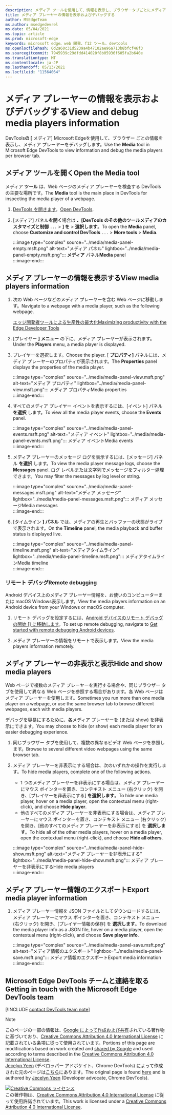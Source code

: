 ```yaml
---
description: メディア ツールを使用して、情報を表示し、ブラウザータブごとにメディア プレーヤーをデバッグします。
title: メディア プレーヤーの情報を表示およびデバッグする
author: MSEdgeTeam
ms.author: msedgedevrel
ms.date: 05/04/2021
ms.topic: article
ms.prod: microsoft-edge
keywords: microsoft edge、web 開発、f12 ツール、devtools
ms.openlocfilehash: 0d2a60c31d5239a4b47102ae96a713b8bfcf46f3
ms.sourcegitcommit: 7945939c29dfdd414020f8b05936f605fa2b640e
ms.translationtype: MT
ms.contentlocale: ja-JP
ms.lasthandoff: 05/13/2021
ms.locfileid: "11564064"
---
```

<!-- Copyright Jecelyn Yeen

   Licensed under the Apache License, Version 2.0 (the "License");
   you may not use this file except in compliance with the License.
   You may obtain a copy of the License at

       https://www.apache.org/licenses/LICENSE-2.0

   Unless required by applicable law or agreed to in writing, software
   distributed under the License is distributed on an "AS IS" BASIS,
   WITHOUT WARRANTIES OR CONDITIONS OF ANY KIND, either express or implied.
   See the License for the specific language governing permissions and
   limitations under the License.  -->  
# <a name="view-and-debug-media-players-information"></a><span data-ttu-id="95afa-104">メディア プレーヤーの情報を表示およびデバッグする</span><span class="sxs-lookup"><span data-stu-id="95afa-104">View and debug media players information</span></span>  

<span data-ttu-id="95afa-105">DevTools**の [** メディア] Microsoft Edgeを使用して、ブラウザー ごとの情報を表示し、メディア プレーヤーをデバッグします。</span><span class="sxs-lookup"><span data-stu-id="95afa-105">Use the **Media** tool in Microsoft Edge DevTools to view information and debug the media players per browser tab.</span></span>  

## <a name="open-the-media-tool"></a><span data-ttu-id="95afa-106">メディア ツールを開く</span><span class="sxs-lookup"><span data-stu-id="95afa-106">Open the Media tool</span></span>  

<span data-ttu-id="95afa-107">メディア **ツール** は、Web ページのメディア プレーヤーを検査する DevTools の主要な場所です。</span><span class="sxs-lookup"><span data-stu-id="95afa-107">The **Media** tool is the main place in DevTools for inspecting the media player of a webpage.</span></span>

1.  <span data-ttu-id="95afa-108">[DevTools を開きます][DevtoolsGuideChromiumOpen]。</span><span class="sxs-lookup"><span data-stu-id="95afa-108">[Open DevTools][DevtoolsGuideChromiumOpen].</span></span>  
1.  <span data-ttu-id="95afa-109">[メディア] パネル**を開く**場合は **、[DevTools のその他のツールメディアのカスタマイズと制御** `...`  >  **] を**  >  **選択します**。</span><span class="sxs-lookup"><span data-stu-id="95afa-109">To open the **Media** panel, choose **Customize and control DevTools** `...` > **More tools** > **Media**.</span></span>  
    
    :::image type="complex" source="../media/media-panel-empty.msft.png" alt-text="メディア パネル" lightbox="../media/media-panel-empty.msft.png":::
       <span data-ttu-id="95afa-111">**メディア** パネル</span><span class="sxs-lookup"><span data-stu-id="95afa-111">**Media** panel</span></span>  
    :::image-end:::  
    
## <a name="view-media-players-information"></a><span data-ttu-id="95afa-112">メディア プレーヤーの情報を表示する</span><span class="sxs-lookup"><span data-stu-id="95afa-112">View media players information</span></span>  

1.  <span data-ttu-id="95afa-113">次の Web ページなどのメディア プレーヤーを含む Web ページに移動します。</span><span class="sxs-lookup"><span data-stu-id="95afa-113">Navigate to a webpage with a media player, such as the following webpage.</span></span>  
    
    [<span data-ttu-id="95afa-114">エッジ開発者ツールによる生産性の最大化</span><span class="sxs-lookup"><span data-stu-id="95afa-114">Maximizing productivity with the Edge Developer Tools</span></span>][BingVideosSearchViewDetailMidE0BA14EC0E0D18C06C8DE0BA14EC0E0D18C06C8]  
    
1.  <span data-ttu-id="95afa-115">[プレイヤー **] メニュー** の下に、メディア プレーヤーが表示されます。</span><span class="sxs-lookup"><span data-stu-id="95afa-115">Under the **Players** menu, a media player is displayed.</span></span>  
1.  <span data-ttu-id="95afa-116">プレイヤーを選択します。</span><span class="sxs-lookup"><span data-stu-id="95afa-116">Choose the player.</span></span>  <span data-ttu-id="95afa-117">[ **プロパティ]** パネルには、メディア プレーヤーのプロパティが表示されます。</span><span class="sxs-lookup"><span data-stu-id="95afa-117">The **Properties** panel displays the properties of the media player.</span></span>  
    
    :::image type="complex" source="../media/media-panel-view.msft.png" alt-text="メディア プロパティ" lightbox="../media/media-panel-view.msft.png":::
       <span data-ttu-id="95afa-119">メディア プロパティ</span><span class="sxs-lookup"><span data-stu-id="95afa-119">Media properties</span></span>  
    :::image-end:::  
    
1.  <span data-ttu-id="95afa-120">すべてのメディア プレイヤー イベントを表示するには、[イベント] パネル **を選択** します。</span><span class="sxs-lookup"><span data-stu-id="95afa-120">To view all the media player events, choose the **Events** panel.</span></span>  
    
    :::image type="complex" source="../media/media-panel-events.msft.png" alt-text="メディア イベント" lightbox="../media/media-panel-events.msft.png":::
       <span data-ttu-id="95afa-122">メディア イベント</span><span class="sxs-lookup"><span data-stu-id="95afa-122">Media events</span></span>  
    :::image-end:::  
    
1.  <span data-ttu-id="95afa-123">メディア プレーヤーのメッセージ ログを表示するには、[メッセージ] パネル **を選択** します。</span><span class="sxs-lookup"><span data-stu-id="95afa-123">To view the media player message logs, choose the **Messages** panel.</span></span>  <span data-ttu-id="95afa-124">ログ レベルまたは文字列でメッセージをフィルター処理できます。</span><span class="sxs-lookup"><span data-stu-id="95afa-124">You may filter the messages by log level or string.</span></span>  
    
    :::image type="complex" source="../media/media-panel-messages.msft.png" alt-text="メディア メッセージ" lightbox="../media/media-panel-messages.msft.png":::
       <span data-ttu-id="95afa-126">メディア メッセージ</span><span class="sxs-lookup"><span data-stu-id="95afa-126">Media messages</span></span>  
    :::image-end:::  
    
1.  <span data-ttu-id="95afa-127">[タイムライン **] パネル** では、メディアの再生とバッファーの状態がライブで表示されます。</span><span class="sxs-lookup"><span data-stu-id="95afa-127">On the **Timeline** panel, the media playback and buffer status is displayed live.</span></span>  
    
    :::image type="complex" source="../media/media-panel-timeline.msft.png" alt-text="メディアタイムライン" lightbox="../media/media-panel-timeline.msft.png":::
       <span data-ttu-id="95afa-129">メディアタイムライン</span><span class="sxs-lookup"><span data-stu-id="95afa-129">Media timeline</span></span>  
    :::image-end:::  
    
### <a name="remote-debugging"></a><span data-ttu-id="95afa-130">リモート デバッグ</span><span class="sxs-lookup"><span data-stu-id="95afa-130">Remote debugging</span></span>  

<span data-ttu-id="95afa-131">Android デバイス上のメディア プレーヤー情報を、お使いのコンピューターまたは macOS Windows表示します。</span><span class="sxs-lookup"><span data-stu-id="95afa-131">View the media players information on an Android device from your Windows or macOS computer.</span></span>  

1.  <span data-ttu-id="95afa-132">リモート デバッグを設定するには、[Android デバイスのリモート デバッグの開始 [] に移動します][DevtoolsGuideChromiumRemoteDebuggingIndex]。</span><span class="sxs-lookup"><span data-stu-id="95afa-132">To set up remote debugging, navigate to [Get started with remote debugging Android devices][DevtoolsGuideChromiumRemoteDebuggingIndex].</span></span>  
1.  <span data-ttu-id="95afa-133">メディア プレーヤーの情報をリモートで表示します。</span><span class="sxs-lookup"><span data-stu-id="95afa-133">View the media players information remotely.</span></span>  
    
    <!-- TODO: recreate image using an Android device -->  
    <!--  
    :::image type="complex" source="../media/media-panel-remote-debug.msft.png" alt-text="Remote debugging" lightbox="../media/media-panel-remote-debug.msft.png":::
       Remote debugging  
    :::image-end:::  
    -->  
    
## <a name="hide-and-show-media-players"></a><span data-ttu-id="95afa-134">メディア プレーヤーの非表示と表示</span><span class="sxs-lookup"><span data-stu-id="95afa-134">Hide and show media players</span></span>  

<span data-ttu-id="95afa-135">Web ページで複数のメディア プレーヤーを実行する場合や、同じブラウザー タブを使用して異なる Web ページを参照する場合があります。各 Web ページはメディア プレーヤーを使用します。</span><span class="sxs-lookup"><span data-stu-id="95afa-135">Sometimes you run more than one media player on a webpage, or use the same browser tab to browse different webpages, each with media players.</span></span>

<span data-ttu-id="95afa-136">デバッグを容易にするために、各メディア プレーヤーを \(または show\) を非表示にできます。</span><span class="sxs-lookup"><span data-stu-id="95afa-136">You may choose to hide \(or show\) each media player for an easier debugging experience.</span></span>  

1.  <span data-ttu-id="95afa-137">同じブラウザー タブを使用して、複数の異なるビデオ Web ページを参照します。</span><span class="sxs-lookup"><span data-stu-id="95afa-137">Browse to several different video webpages using the same browser tab.</span></span>  
1.  <span data-ttu-id="95afa-138">メディア プレーヤーを非表示にする場合は、次のいずれかの操作を実行します。</span><span class="sxs-lookup"><span data-stu-id="95afa-138">To hide media players, complete one of the following actions.</span></span>  
    *   <span data-ttu-id="95afa-139">1 つのメディア プレーヤーを非表示にする場合は、メディア プレーヤーにマウス ポインターを置き、コンテキスト メニュー \(右クリック\) を開き、[プレイヤーを非表示にする] **を選択します**。</span><span class="sxs-lookup"><span data-stu-id="95afa-139">To hide one media player, hover on a media player, open the contextual menu \(right-click\), and choose **Hide player**.</span></span>  
    *   <span data-ttu-id="95afa-140">他のすべてのメディア プレーヤーを非表示にする場合は、メディア プレーヤーにマウス ポインターを置き、コンテキスト メニュー \(右クリック\) を開き、[他のすべてのメディア プレーヤーを非表示にする] を **選択します**。</span><span class="sxs-lookup"><span data-stu-id="95afa-140">To hide all of the other media players, hover on a media player, open the contextual menu \(right-click\), and choose **Hide all others**.</span></span>  
    
    :::image type="complex" source="../media/media-panel-hide-show.msft.png" alt-text="メディア プレーヤーを非表示にする" lightbox="../media/media-panel-hide-show.msft.png":::
       <span data-ttu-id="95afa-142">メディア プレーヤーを非表示にする</span><span class="sxs-lookup"><span data-stu-id="95afa-142">Hide media players</span></span>  
    :::image-end:::  
    
## <a name="export-media-player-information"></a><span data-ttu-id="95afa-143">メディア プレーヤー情報のエクスポート</span><span class="sxs-lookup"><span data-stu-id="95afa-143">Export media player information</span></span>  

1.  <span data-ttu-id="95afa-144">メディア プレーヤー情報を JSON ファイルとしてダウンロードするには、メディア プレーヤーにマウス ポインターを置き、コンテキスト メニュー \(右クリック\) を開き、[プレイヤー情報の保存] を **選択します**。</span><span class="sxs-lookup"><span data-stu-id="95afa-144">To download the media player info as a JSON file, hover on a media player, open the contextual menu \(right-click\), and choose **Save player info**.</span></span>  
    
    :::image type="complex" source="../media/media-panel-save.msft.png" alt-text="メディア情報のエクスポート" lightbox="../media/media-panel-save.msft.png":::
       <span data-ttu-id="95afa-146">メディア情報のエクスポート</span><span class="sxs-lookup"><span data-stu-id="95afa-146">Export media information</span></span>  
    :::image-end:::  
    
## <a name="getting-in-touch-with-the-microsoft-edge-devtools-team"></a><span data-ttu-id="95afa-147">Microsoft Edge DevTools チームと連絡を取る</span><span class="sxs-lookup"><span data-stu-id="95afa-147">Getting in touch with the Microsoft Edge DevTools team</span></span>  

[!INCLUDE [contact DevTools team note](../includes/contact-devtools-team-note.md)]  

<!-- links -->  

[DevtoolsGuideChromiumOpen]: ../open/index.md "Open Microsoft Edge (Chromium) DevTools |Microsoft Docs"  

[DevtoolsGuideChromiumRemoteDebuggingIndex]: ../remote-debugging/index.md "Android デバイスのリモート デバッグの開始|Microsoft Docs"  

[BingVideosSearchViewDetailMidE0BA14EC0E0D18C06C8DE0BA14EC0E0D18C06C8]: https://www.bing.com/videos/search?view=detail&mid=DE0BA14EC0E0D18C06C8DE0BA14EC0E0D18C06C8 "エッジ開発者ツール を使用して生産性を最大化|Bingビデオ"  

> [!NOTE]
> <span data-ttu-id="95afa-151">このページの一部の情報は、[Google によって作成および共有][GoogleSitePolicies]されている著作物に基づいており、[Creative Commons Attribution 4.0 International License][CCA4IL] に記載されている条項に従って使用されています。</span><span class="sxs-lookup"><span data-stu-id="95afa-151">Portions of this page are modifications based on work created and [shared by Google][GoogleSitePolicies] and used according to terms described in the [Creative Commons Attribution 4.0 International License][CCA4IL].</span></span>  
> <span data-ttu-id="95afa-152">[Jecelyn Yeen][JecelynYeen] \(デベロッパー アドボケイト、Chrome DevTools\) によって作成された元のページは[こちら](https://developers.google.com/web/tools/chrome-devtools/media-panel/index)にあります。</span><span class="sxs-lookup"><span data-stu-id="95afa-152">The original page is found [here](https://developers.google.com/web/tools/chrome-devtools/media-panel/index) and is authored by [Jecelyn Yeen][JecelynYeen] \(Developer advocate, Chrome DevTools\).</span></span>  

[![Creative Commons ライセンス][CCby4Image]][CCA4IL]  
<span data-ttu-id="95afa-154">この著作物は、[Creative Commons Attribution 4.0 International License][CCA4IL] に従って使用許諾されています。</span><span class="sxs-lookup"><span data-stu-id="95afa-154">This work is licensed under a [Creative Commons Attribution 4.0 International License][CCA4IL].</span></span>  

[CCA4IL]: https://creativecommons.org/licenses/by/4.0  
[CCby4Image]: https://i.creativecommons.org/l/by/4.0/88x31.png  
[GoogleSitePolicies]: https://developers.google.com/terms/site-policies  
[JecelynYeen]: https://developers.google.com/web/resources/contributors#jecelyn-yeen  

